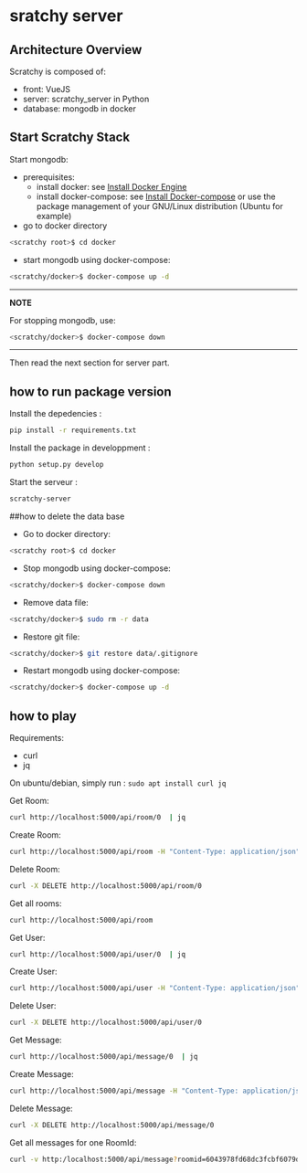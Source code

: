 # sratchy server

## Architecture Overview

Scratchy is composed of:
* front: VueJS
* server: scratchy_server in Python
* database: mongodb in docker

## Start Scratchy Stack

Start mongodb:
* prerequisites:
  * install docker: see [Install Docker Engine](https://docs.docker.com/engine/install/)
  * install docker-compose: see [Install Docker-compose](https://docs.docker.com/compose/install/) or use the package management of your GNU/Linux distribution (Ubuntu for example)
* go to docker directory
```sh
<scratchy root>$ cd docker
```
* start mongodb using docker-compose:
```sh
<scratchy/docker>$ docker-compose up -d
```

---
**NOTE**

For stopping mongodb, use:
```sh
<scratchy/docker>$ docker-compose down
```
---

Then read the next section for server part.

## how to run package version

Install the depedencies :
```sh
pip install -r requirements.txt
```

Install the package in developpment :
```sh
python setup.py develop
```

Start the serveur :
```sh
scratchy-server
```

##how to delete the data base

* Go to docker directory:
```sh
<scratchy root>$ cd docker
```

* Stop mongodb using docker-compose:
```sh
<scratchy/docker>$ docker-compose down
```

* Remove data file:
```sh
<scratchy/docker>$ sudo rm -r data
```

* Restore git file:
```sh
<scratchy/docker>$ git restore data/.gitignore
```

* Restart mongodb using docker-compose:
```sh
<scratchy/docker>$ docker-compose up -d
```


## how to play

Requirements:
* curl
* jq

On ubuntu/debian, simply run : `sudo apt install curl jq`

Get Room:
```sh
curl http://localhost:5000/api/room/0  | jq
```

Create Room:
```sh
curl http://localhost:5000/api/room -H "Content-Type: application/json" --data '{"title": "mon title", "description": "ma description"}'
```

Delete Room:
```sh
curl -X DELETE http://localhost:5000/api/room/0
```

Get all rooms:
```sh
curl http://localhost:5000/api/room
```

Get User:
```sh
curl http://localhost:5000/api/user/0  | jq
```

Create User:
```sh
curl http://localhost:5000/api/user -H "Content-Type: application/json" --data '{"pseudo": "mon pseudo", "profileImage": "https://http.cat/204"}'
```

Delete User:
```sh
curl -X DELETE http://localhost:5000/api/user/0
```

Get Message:
```sh
curl http://localhost:5000/api/message/0  | jq
```

Create Message:
```sh
curl http://localhost:5000/api/message -H "Content-Type: application/json" --data '{"author": "the author id", "content": "write what you want its your message","roomId": "the ids of the rooms you are in"}'
```

Delete Message:
```sh
curl -X DELETE http://localhost:5000/api/message/0
```

Get all messages for one RoomId:
```sh
curl -v http:/localhost:5000/api/message?roomid=6043978fd68dc3fcbf6079d6
```
